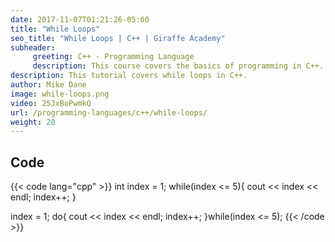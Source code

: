 ```yaml
---
date: 2017-11-07T01:21:26-05:00
title: "While Loops"
seo_title: "While Loops | C++ | Giraffe Academy"
subheader:
     greeting: C++ - Programming Language
     description: This course covers the basics of programming in C++. Work your way through the videos and we'll teach you everything you need to know to start your programming journey!
description: This tutorial covers while loops in C++.
author: Mike Dane
image: while-loops.png
video: 25JxBoPwmkQ
url: /programming-languages/c++/while-loops/
weight: 20
---
```


## Code

{{< code lang="cpp" >}}
int index = 1;
while(index <= 5){
     cout << index << endl;
     index++;
}

index = 1;
do{
     cout << index << endl;
     index++;
}while(index <= 5);
{{< /code >}}